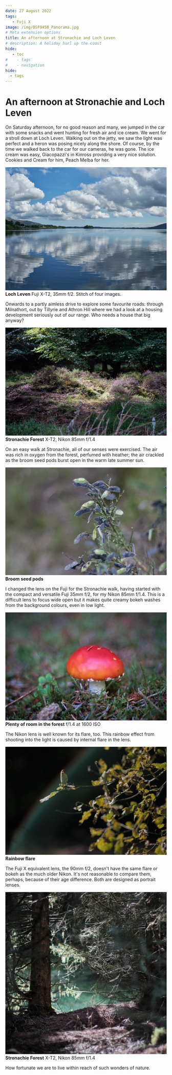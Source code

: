 ```yaml
---
date: 27 August 2022
tags:
   - Fuji X
image: /img/DSF9458_Panorama.jpg
# Meta extension options
title: An afternoon at Stronachie and Loch Leven
# description: A holiday hurl up the coast
hide:
   - toc
#    - tags
#    - navigation
hide:
  - tags
---
```

# An afternoon at Stronachie and Loch Leven

On Saturday afternoon, for no good reason and many, we jumped in the car with some snacks and went hunting for fresh air and ice cream. We went for a stroll down at Loch Leven. Walking out on the jetty, we saw the light was perfect and a heron was posing nicely along the shore. Of course, by the time we walked back to the car for our cameras, he was gone.  The ice cream was easy, Giacopazzi's in Kinross providing a very nice solution. Cookies and Cream for him, Peach Melba for her. 

![](/img/DSF9458_Panorama.jpg)
**Loch Leven** Fuji X-T2, 35mm f/2. Stitch of four images.

Onwards to a partly aimless drive to explore some favourite roads: through Milnathort, out by Tillyrie and Athron Hill where we had a look at a housing development seriously out of our range. Who needs a house that big anyway?

![](/img/DSF9479.jpg)
**Stronachie Forest** X-T2, Nikon 85mm f/1.4

On an easy walk at Stronachie, all of our senses were exercised. The air was rich in oxygen from the forest, perfumed with heather; the air crackled as the broom seed pods burst open in the warm late summer sun.

![](/img/DSF9561.jpg)
**Broom seed pods**

I changed the lens on the Fuji for the Stronachie walk, having started with the compact and versatile Fuji 35mm f/2, for my Nikon 85mm f/1.4. This is a difficult lens to focus wide open but it makes quite creamy bokeh washes from the background colours, even in low light. 

![](/img/DSF9508.jpg)
**Plenty of room in the forest** f/1.4 at 1600 ISO

The Nikon lens is well known for its flare, too. This rainbow effect from shooting into the light is caused by internal flare in the lens.

![](/img/DSF9495.jpg)
**Rainbow flare**

The Fuji X equivalent lens, the 90mm f/2, doesn't have the same flare or bokeh as the much older Nikon. It's not reasonable to compare them, perhaps, because of their age difference. Both are designed as portrait lenses.

![](/img/DSF9512.jpg)
**Stronachie Forest** X-T2, Nikon 85mm f/1.4

How fortunate we are to live within reach of such wonders of nature.
